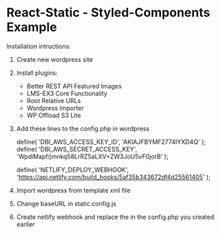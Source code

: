 # React-Static - Styled-Components Example

Installation intructions:

1. Create new wordpress site

2. Install plugins:
    - Better REST API Featured Images
    - LMS-EX3 Core Functionality
    - Root Relative URLs
    - Wordpress Importer
    - WP Offload S3 Lite

3. Add these lines to the config.php in wordpress

    define( 'DBI_AWS_ACCESS_KEY_ID', 'AKIAJFBYMF2774IYXD4Q' ); 
    define( 'DBI_AWS_SECRET_ACCESS_KEY', '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' );

    define( 'NETLIFY_DEPLOY_WEBHOOK', 'https://api.netlify.com/build_hooks/5af35b343672df4d25561405' ); 

4. Import wordpress from template xml file

5. Change baseURL in static.config.js

6. Create netlify webhook and replace the in the config.php you created earlier
